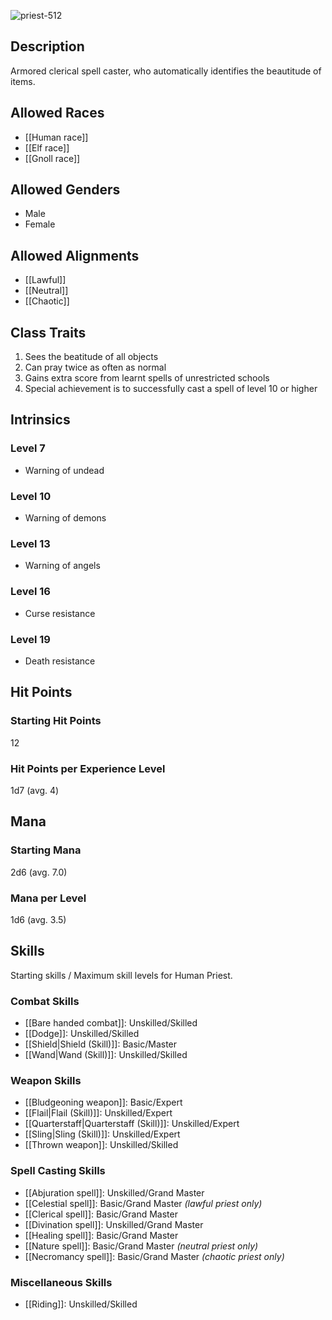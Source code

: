 ![priest-512](https://github.com/hyvanmielenpelit/GnollHack/assets/16661034/0b95635a-1776-46bd-870b-bc08549f49f8)

## Description
Armored clerical spell caster, who automatically identifies the beautitude of items.

## Allowed Races
- [[Human race]]
- [[Elf race]]
- [[Gnoll race]]

## Allowed Genders
- Male
- Female

## Allowed Alignments
- [[Lawful]]
- [[Neutral]]
- [[Chaotic]]

## Class Traits
1. Sees the beatitude of all objects
2. Can pray twice as often as normal
3. Gains extra score from learnt spells of unrestricted schools
4. Special achievement is to successfully cast a spell of level 10 or higher

## Intrinsics
### Level 7
- Warning of undead

### Level 10
- Warning of demons

### Level 13
- Warning of angels

### Level 16
- Curse resistance

### Level 19
- Death resistance

## Hit Points
### Starting Hit Points

12

### Hit Points per Experience Level

1d7 (avg. 4)


## Mana
### Starting Mana

2d6 (avg. 7.0)

### Mana per Level

1d6 (avg. 3.5)

## Skills
Starting skills / Maximum skill levels for Human Priest. 

### Combat Skills 
* [[Bare handed combat]]: Unskilled/Skilled
* [[Dodge]]: Unskilled/Skilled
* [[Shield|Shield (Skill)]]: Basic/Master
* [[Wand|Wand (Skill)]]: Unskilled/Skilled 

### Weapon Skills 
* [[Bludgeoning weapon]]: Basic/Expert 
* [[Flail|Flail (Skill)]]: Unskilled/Expert 
* [[Quarterstaff|Quarterstaff (Skill)]]: Unskilled/Expert 
* [[Sling|Sling (Skill)]]: Unskilled/Expert 
* [[Thrown weapon]]: Unskilled/Skilled 

### Spell Casting Skills 
* [[Abjuration spell]]: Unskilled/Grand Master
* [[Celestial spell]]: Basic/Grand Master *(lawful priest only)*
* [[Clerical spell]]: Basic/Grand Master
* [[Divination spell]]: Unskilled/Grand Master
* [[Healing spell]]: Basic/Grand Master
* [[Nature spell]]: Basic/Grand Master *(neutral priest only)*
* [[Necromancy spell]]: Basic/Grand Master *(chaotic priest only)*

### Miscellaneous Skills
* [[Riding]]: Unskilled/Skilled